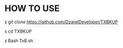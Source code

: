 # HOW TO USE
`$` git clone https://github.com/DzarelDeveloper/TXBKUP

`$` cd TXBKUP 

`$` Bash TxB.sh
